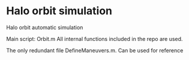 # Halo orbit simulation
Halo orbit automatic simulation

Main script: Orbit.m
All internal functions included in the repo are used.

The only redundant file DefineManeuvers.m. Can be used for reference
